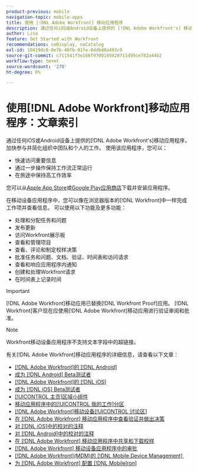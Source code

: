 ```yaml
---
product-previous: mobile
navigation-topic: mobile-apps
title: 使用 [!DNL Adobe Workfront] 移动应用程序
description: 通过任何iOS或Android设备上提供的 [!DNL Adobe Workfront's] 移动应用程序，加快参与并简化组织中团队和个人的工作。
author: Lisa
feature: Get Started with Workfront
recommendations: noDisplay, noCatalog
exl-id: 10419dc8-8e7b-40fb-91fe-0ddbd0a493c9
source-git-commit: c711541f3e166f9700195420711d95ce782a44b2
workflow-type: tm+mt
source-wordcount: '270'
ht-degree: 0%

---
```


# 使用[!DNL Adobe Workfront]移动应用程序：文章索引

<!-- Audited: 2/2024 -->

通过任何iOS或Android设备上提供的[!DNL Adobe Workfront's]移动应用程序，加快参与并简化组织中团队和个人的工作。 使用该应用程序，您可以：

* 快速访问重要信息
* 通过一步操作保持工作流正常运行
* 在旅途中保持高工作效率

您可以从[Apple App Store](https://apps.apple.com/us/app/adobe-workfront/id1033282981)或[Google Play应用商店](https://play.google.com/store/apps/details?id=com.workfront.android.aware)下载并安装应用程序。

在移动设备应用程序中，您可以像在浏览器版本的[!DNL Workfront]中一样完成工作项并查看信息。 可以使用以下功能及更多功能：

* 处理和分配任务和问题
* 发布更新
* 访问Workfront展示板
* 查看和管理项目
* 查看、评论和制定校样决策
* 批准任务和问题、文档、验证、时间表和访问请求
* 查看和响应应用程序内通知
* 创建和处理Workfront请求
* 在时间表上记录时间

>[!IMPORTANT]
>
>[!DNL Adobe Workfront]移动应用已替换[!DNL Workfront Proof]应用。 [!DNL Workfront]客户现在应使用[!DNL Adobe Workfront]移动应用进行验证审阅和批准。

>[!NOTE]
>
>Workfront移动设备应用程序不支持文本字段中的超链接。

有关[!DNL Adobe Workfront]移动应用程序的详细信息，请查看以下文章：

* [[!DNL Adobe Workfront]的 [!DNL Android]](../../../workfront-basics/mobile-apps/using-the-workfront-mobile-app/workfront-for-android.md)
* [成为 [!DNL Android] Beta测试者](../../../workfront-basics/mobile-apps/using-the-workfront-mobile-app/android-beta-tester.md)
* [[!DNL Adobe Workfront]的 [!DNL iOS]](../../../workfront-basics/mobile-apps/using-the-workfront-mobile-app/workfront-for-ios.md)
* [成为 [!DNL iOS] Beta测试者](../../../workfront-basics/mobile-apps/using-the-workfront-mobile-app/ios-beta-tester.md)
* [[!UICONTROL 主页]区域小组件](../../../workfront-basics/mobile-apps/using-the-workfront-mobile-app/home-area-widgets-mobile.md)
* [移动应用程序中的[!UICONTROL 我的工作]分区](../../../workfront-basics/mobile-apps/using-the-workfront-mobile-app/my-work-section-mobile.md)
* [[!DNL Adobe Workfront]移动设备[!UICONTROL 讨论区]](/help/quicksilver/workfront-basics/mobile-apps/using-the-workfront-mobile-app/mobile-boards.md)
* [在 [!DNL Adobe Workfront] 移动应用程序中查看验证并做出决策](../../../workfront-basics/mobile-apps/using-the-workfront-mobile-app/work-with-proofs-in-mobile-app.md)
* [对 [!DNL iOS]中的校对的注释](../../../workfront-basics/mobile-apps/using-the-workfront-mobile-app/comment-on-proofs-ios.md)
* [对 [!DNL Android]中的校对的注释](../../../workfront-basics/mobile-apps/using-the-workfront-mobile-app/comment-on-proofs-android.md)
* [在 [!DNL Adobe Workfront] 移动应用程序中共享和下载校样](../../../workfront-basics/mobile-apps/using-the-workfront-mobile-app/share-proofs-mobile.md)
* [&#x200B; [!DNL Adobe Workfront] 移动设备应用程序中的审批](../../../workfront-basics/mobile-apps/using-the-workfront-mobile-app/approvals-in-mobile-app.md)
* [[!DNL Adobe Workfront]&#x200B;(MDM)的 [!DNL Mobile Device Management] &#x200B;](../../../workfront-basics/mobile-apps/using-the-workfront-mobile-app/wf-mdm.md)
* [为 [!DNL Adobe Workfront] 配置 [!DNL MobileIron]](../../../workfront-basics/mobile-apps/using-the-workfront-mobile-app/wf-mobileiron-configs.md)

